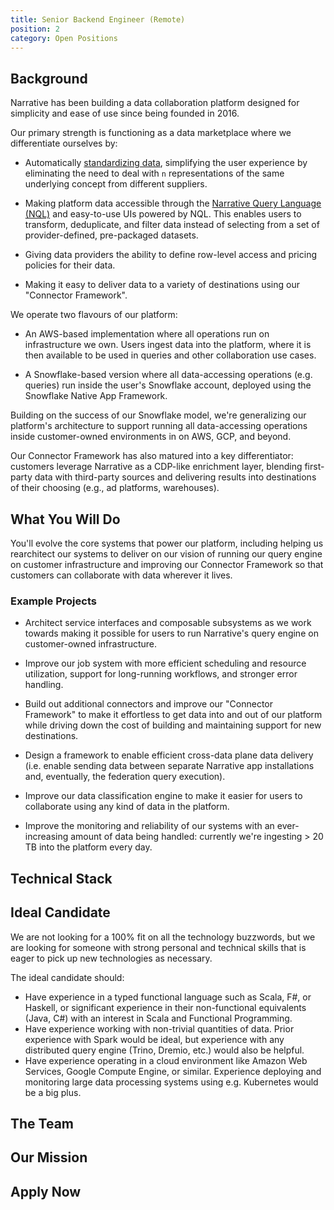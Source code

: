 ```yaml
---
title: Senior Backend Engineer (Remote)
position: 2
category: Open Positions
---
```


## Background

Narrative has been building a data collaboration platform designed for simplicity and ease of use since being founded
in 2016.

Our primary strength is functioning as a data marketplace where we differentiate ourselves by:

- Automatically [standardizing data](https://kb.narrative.io/how-rosetta-stone-works), simplifying the user experience
  by eliminating the need to deal with `n` representations of the same underlying concept from different suppliers.

- Making platform data accessible through
  the [Narrative Query Language (NQL)](https://kb.narrative.io/narrative-sql-nql-overview) and easy-to-use UIs powered
  by NQL. This enables users to transform, deduplicate, and filter data instead of selecting from a set of
  provider-defined, pre-packaged datasets.

- Giving data providers the ability to define row-level access and pricing policies for their data.

- Making it easy to deliver data to a variety of destinations using our "Connector Framework".

We operate two flavours of our platform:

- An AWS-based implementation where all operations run on infrastructure we own. Users ingest data into the platform,
  where it is then available to be used in queries and other collaboration use cases.

- A Snowflake-based version where all data-accessing operations (e.g. queries) run inside the user's Snowflake account,
  deployed using the Snowflake Native App Framework.

Building on the success of our Snowflake model, we're generalizing our platform's architecture to support running all
data-accessing operations inside customer-owned environments in on AWS, GCP, and beyond.

Our Connector Framework has also matured into a key differentiator: customers leverage Narrative as a CDP-like
enrichment layer, blending first-party data with third-party sources and delivering results into destinations of their
choosing (e.g., ad platforms, warehouses).

## What You Will Do

You'll evolve the core systems that power our platform, including helping us rearchitect our systems to deliver on our
vision of running our query engine on customer infrastructure and improving our Connector Framework so that customers
can collaborate with data wherever it lives.

### Example Projects

- Architect service interfaces and composable subsystems as we work towards making it possible for users to run
  Narrative's query engine on customer-owned infrastructure.

- Improve our job system with more efficient scheduling and resource utilization, support for long-running workflows,
  and stronger error handling.

- Build out additional connectors and improve our "Connector Framework" to make it effortless to get data into and out
  of our platform while driving down the cost of building and maintaining support for new destinations.

- Design a framework to enable efficient cross-data plane data delivery (i.e. enable sending data between separate
  Narrative app installations and, eventually, the federation query execution).

- Improve our data classification engine to make it easier for users to collaborate using any kind of data in the
  platform.

- Improve the monitoring and reliability of our systems with an ever-increasing amount of data being handled: currently
  we're ingesting > 20 TB into the platform every day.

## Technical Stack

<common-section section-name="technical-stack"></common-section>

## Ideal Candidate

We are not looking for a 100% fit on all the technology buzzwords, but we are looking for someone with strong personal
and technical skills that is eager to pick up new technologies as necessary.

The ideal candidate should:

- Have experience in a typed functional language such as Scala, F#, or Haskell, or significant experience in their
  non-functional equivalents (Java, C#) with an interest in Scala and Functional Programming.
- Have experience working with non-trivial quantities of data. Prior experience with Spark would be ideal, but
  experience with any distributed query engine (Trino, Dremio, etc.) would also be helpful.
- Have experience operating in a cloud environment like Amazon Web Services, Google Compute Engine, or similar.
  Experience deploying and monitoring large data processing systems using e.g. Kubernetes would be a big plus.

<common-section section-name="common-requirements"></common-section>

## The Team

<common-section section-name="team"></common-section>

## Our Mission

<common-section section-name="mission"></common-section>

## Apply Now

<common-section section-name="apply-now"></common-section>
